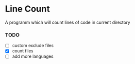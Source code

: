 # Line Count
A programm which will count lines of code in current directory

### TODO
- [ ] custom exclude files
- [x] count files
- [ ] add more languages
